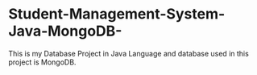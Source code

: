 # Student-Management-System-Java-MongoDB-
This is my Database Project in Java Language and database used in this project is MongoDB.
